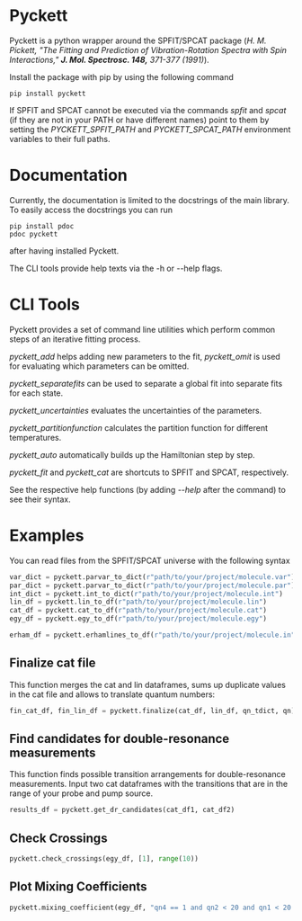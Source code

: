 # Pyckett

Pyckett is a python wrapper around the SPFIT/SPCAT package (*H. M. Pickett, "The Fitting and Prediction of Vibration-Rotation Spectra with Spin Interactions," **J. Mol. Spectrosc. 148,** 371-377 (1991)*).

Install the package with pip by using the following command

```
pip install pyckett
```

If SPFIT and SPCAT cannot be executed via the commands *spfit* and *spcat* (if they are not in your PATH or have different names) point to them by setting the *PYCKETT_SPFIT_PATH* and *PYCKETT_SPCAT_PATH* environment variables to their full paths.

# Documentation

Currently, the documentation is limited to the docstrings of the main library.
To easily access the docstrings you can run
```
pip install pdoc
pdoc pyckett
```
after having installed Pyckett.

The CLI tools provide help texts via the -h or --help flags.

# CLI Tools

Pyckett provides a set of command line utilities which perform common steps of an iterative fitting process.

*pyckett_add* helps adding new parameters to the fit, *pyckett_omit* is used for evaluating which parameters can be omitted.

*pyckett_separatefits* can be used to separate a global fit into separate fits for each state.

*pyckett_uncertainties* evaluates the uncertainties of the parameters.

*pyckett_partitionfunction* calculates the partition function for different temperatures.

*pyckett_auto* automatically builds up the Hamiltonian step by step.

*pyckett_fit* and *pyckett_cat* are shortcuts to SPFIT and SPCAT, respectively.


See the respective help functions (by adding *--help* after the command) to see their syntax.

# Examples

You can read files from the SPFIT/SPCAT universe with the following syntax

```python
var_dict = pyckett.parvar_to_dict(r"path/to/your/project/molecule.var")
par_dict = pyckett.parvar_to_dict(r"path/to/your/project/molecule.par")
int_dict = pyckett.int_to_dict(r"path/to/your/project/molecule.int")
lin_df = pyckett.lin_to_df(r"path/to/your/project/molecule.lin")
cat_df = pyckett.cat_to_df(r"path/to/your/project/molecule.cat")
egy_df = pyckett.egy_to_df(r"path/to/your/project/molecule.egy")

erham_df = pyckett.erhamlines_to_df(r"path/to/your/project/molecule.in")
```

## Finalize cat file

This function merges the cat and lin dataframes, sums up duplicate values in the cat file and allows to translate quantum numbers:

```python
fin_cat_df, fin_lin_df = pyckett.finalize(cat_df, lin_df, qn_tdict, qn)
```

## Find candidates for double-resonance measurements

This function finds possible transition arrangements for double-resonance measurements.
Input two cat dataframes with the transitions that are in the range of your probe and pump source.

```python
results_df = pyckett.get_dr_candidates(cat_df1, cat_df2)
```

## Check Crossings

```python
pyckett.check_crossings(egy_df, [1], range(10))
```

## Plot Mixing Coefficients

```python
pyckett.mixing_coefficient(egy_df, "qn4 == 1 and qn2 < 20 and qn1 < 20 and qn1==qn2+qn3")
```
